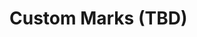 # Custom Marks (TBD)


<!--stackedit_data:
eyJoaXN0b3J5IjpbLTYyNjAzNDg4NywxNjk1NjQ0ODUyLDE1Mj
M2Njg5OThdfQ==
-->